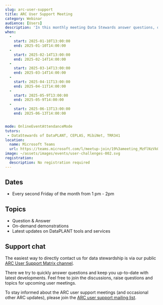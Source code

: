 ```yaml
---
slug: arc-user-support
title: ARC User Support Meeting
category: Webinar
audience: [Users]
description: 'In this monthly meeting Data Stewards answer questions, demonstrate tools and services or discuss data management issues.'
when:
  -
    start: 2025-01-10T13:00:00
    end: 2025-01-10T14:00:00
  -
    start: 2025-02-14T13:00:00
    end: 2025-02-14T14:00:00
  -
    start: 2025-03-14T13:00:00
    end: 2025-03-14T14:00:00
  -
    start: 2025-04-11T13:00:00
    end: 2025-04-11T14:00:00
  -
    start: 2025-05-9T13:00:00
    end: 2025-05-9T14:00:00
  -
    start: 2025-06-13T13:00:00
    end: 2025-06-13T14:00:00


mode: OnlineEventAttendanceMode
tutors:
 - DataStewards of DataPLANT, CEPLAS, MibiNet, TRR341
location:
  name: Microsoft Teams
  url: https://teams.microsoft.com/l/meetup-join/19%3ameeting_MzFlNzVkOWItYzNjNS00NWMxLWE3ZDUtY2M2YmEwOTk1YWUw%40thread.v2/0?context=%7b%22Tid%22%3a%229071867c-98f0-4006-89aa-4e4fd55af39d%22%2c%22Oid%22%3a%224b7a1c1c-664e-42ce-b224-7599ace27c53%22%7d
image: ~/assets/images/events/user-challenges-002.svg
registration:
  description: No registration required
---
```


## Dates

- Every second Friday of the month from 1 pm - 2pm

## Topics

- Question & Answer
- On-demand demonstrations
- Latest updates on DataPLANT tools and services

## Support chat

The easiest way to directly contact us for data stewardship is via our public [ARC User Support Matrix channel](https://matrix.to/#/%23arc-user-support:matrix.org).

There we try to quickly answer questions and keep you up-to-date with latest developments. Feel free to join the discussions, raise questions and topics for upcoming user meetings.

To stay informed about the ARC user support meetings (and occasional other ARC updates), please join the <a href="mailto:arc-user-support-join@lists.nfdi.de?subject=subscribe&body=Hit send on this email to join the ARC user support mailing list">ARC user support mailing list</a>.
